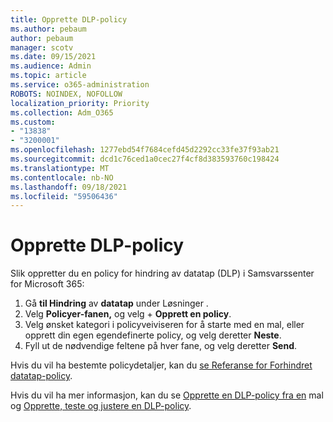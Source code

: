```yaml
---
title: Opprette DLP-policy
ms.author: pebaum
author: pebaum
manager: scotv
ms.date: 09/15/2021
ms.audience: Admin
ms.topic: article
ms.service: o365-administration
ROBOTS: NOINDEX, NOFOLLOW
localization_priority: Priority
ms.collection: Adm_O365
ms.custom:
- "13838"
- "3200001"
ms.openlocfilehash: 1277ebd54f7684cefd45d2292cc33fe37f93ab21
ms.sourcegitcommit: dcd1c76ced1a0cec27f4cf8d383593760c198424
ms.translationtype: MT
ms.contentlocale: nb-NO
ms.lasthandoff: 09/18/2021
ms.locfileid: "59506436"
---
```

# <a name="create-dlp-policy"></a>Opprette DLP-policy

Slik oppretter du en policy for hindring av datatap (DLP) i Samsvarssenter for Microsoft 365:

1. Gå **til Hindring** av **datatap** under Løsninger .
1. Velg **Policyer-fanen,** og velg + **Opprett en policy**.   
1. Velg ønsket kategori i policyveiviseren for å starte med en mal, eller opprett din egen egendefinerte policy, og velg deretter **Neste**.
1. Fyll ut de nødvendige feltene på hver fane, og velg deretter **Send**.

Hvis du vil ha bestemte policydetaljer, kan du [se Referanse for Forhindret datatap-policy](https://docs.microsoft.com/microsoft-365/compliance/dlp-policy-reference).

Hvis du vil ha mer informasjon, kan du se [Opprette en DLP-policy fra en](https://docs.microsoft.com/microsoft-365/compliance/create-a-dlp-policy-from-a-template) mal og [Opprette, teste og justere en DLP-policy](https://docs.microsoft.com/microsoft-365/compliance/create-test-tune-dlp-policy).